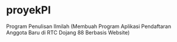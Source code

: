 # proyekPI
Program Penulisan Ilmilah (Membuah Program Aplikasi Pendaftaran Anggota Baru di RTC Dojang 88 Berbasis Website)
